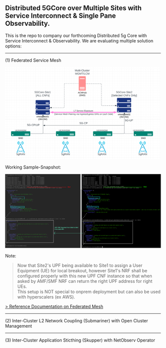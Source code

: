 ## Distributed 5GCore over Multiple Sites with Service Interconnect & Single Pane Observability.

This is the repo to company our forthcoming Distributed 5g Core with Service Interconnect & Observability. We are evaluating multiple solution options:<br>

----

(1) Federated Service Mesh <br>

![alt text](https://raw.githubusercontent.com/fenar/distributed5GCore/main/images/distributed5g-arch2.png)<br>

Working Sample-Snapshot:

![alt text](https://raw.githubusercontent.com/fenar/distributed5GCore/main/images/FedMeshUPFSnapShot.png)<br>

Note:<br>
> Now that Site2's UPF being available to Site1 to assign a User Equipment (UE) for local breakout, however Site1's NRF shall be configured properly with this new UPF CNF instance so that when asked by AMF/SMF NRF can return the right UPF address for right UEs.<br>
> This setup is NOT special to onprem deployment but can also be used with hyperscalers (ex AWS). <br>


[> Reference Documentation on Federated Mesh](https://docs.openshift.com/container-platform/4.10/service_mesh/v2x/ossm-federation.html)<br>

----

(2) Inter-Cluster L2 Network Coupling (Submariner) with Open Cluster Management <br>

----

(3) Inter-Cluster Application Sticthing (Skupper) with NetObserv Operator<br>  
